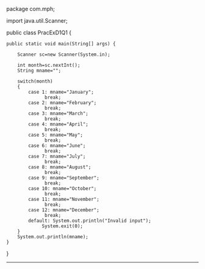 package com.mph;

import java.util.Scanner;

public class PracExD1Q1 {

	public static void main(String[] args) {
		
		Scanner sc=new Scanner(System.in);
		
		int month=sc.nextInt();
		String mname="";
		
		switch(month)
		{
			case 1: mname="January";
				  break;	
			case 2: mname="February";
				  break;	
			case 3: mname="March";
				  break;	
			case 4: mname="April";
				  break;	
			case 5: mname="May";
				  break;	
			case 6: mname="June";
				  break;
			case 7: mname="July";
				  break;	
			case 8: mname="August";
				  break;	
			case 9: mname="September";
				  break;	
			case 10: mname="October";
				  break;	
			case 11: mname="November";
				  break;	
			case 12: mname="December";
				  break;		
			default: System.out.println("Invalid input");
				 System.exit(0);
		}
		System.out.println(mname);
	}

	

}

--------------------------------------
